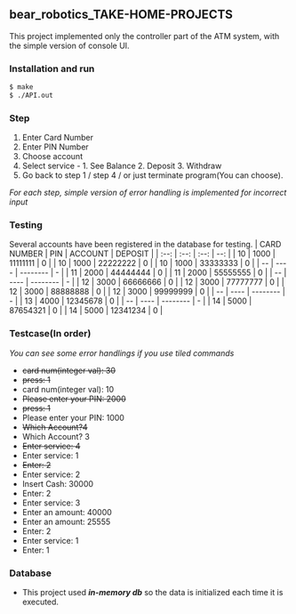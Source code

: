## bear_robotics_TAKE-HOME-PROJECTS
This project implemented only the controller part of the ATM system, with the simple version of console UI.

### Installation and run
``` bash
$ make
$ ./API.out
```

### Step
1. Enter Card Number
1. Enter PIN Number
1. Choose account
1. Select service - 1. See Balance 2. Deposit 3. Withdraw
1. Go back to step 1 / step 4 / or just terminate program(You can choose).

*For each step, simple version of error handling is implemented for incorrect input*

### Testing
Several accounts have been registered in the database for testing.
| CARD NUMBER | PIN | ACCOUNT | DEPOSIT |
| :--: | :--: | :--: | --: |
| 10 | 1000 | 11111111 | 0 |
| 10 | 1000 | 22222222 | 0 |
| 10 | 1000 | 33333333 | 0 |
| -- | ---- | -------- | - |
| 11 | 2000 | 44444444 | 0 |
| 11 | 2000 | 55555555 | 0 |
| -- | ---- | -------- | - |
| 12 | 3000 | 66666666 | 0 |
| 12 | 3000 | 77777777 | 0 |
| 12 | 3000 | 88888888 | 0 |
| 12 | 3000 | 99999999 | 0 |
| -- | ---- | -------- | - |
| 13 | 4000 | 12345678 | 0 |
| -- | ---- | -------- | - |
| 14 | 5000 | 87654321 | 0 |
| 14 | 5000 | 12341234 | 0 |

### Testcase(In order)

*You can see some error handlings if you use tiled commands*

- ~~card num(integer val): 30~~
- ~~press: 1~~
- card num(integer val): 10
- ~~Please enter your PIN: 2000~~
- ~~press: 1~~
- Please enter your PIN: 1000
- ~~Which Account?4~~
- Which Account? 3
- ~~Enter service: 4~~
- Enter service: 1
- ~~Enter: 2~~
- Enter service: 2
- Insert Cash: 30000
- Enter: 2
- Enter service: 3 
- Enter an amount: 40000
- Enter an amount: 25555
- Enter: 2
- Enter service: 1
- Enter: 1

### Database
- This project used ***in-memory db*** so the data is initialized each time it is executed.
